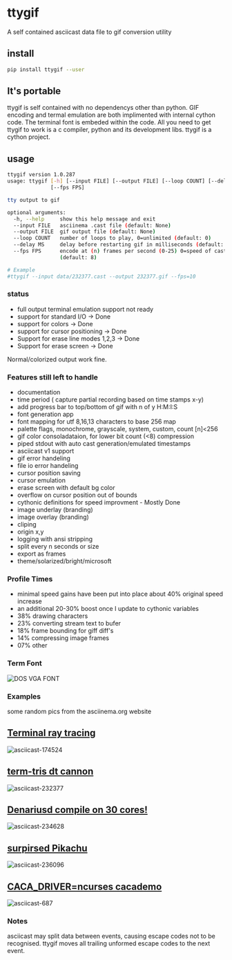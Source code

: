 # ttygif

A self contained asciicast data file to gif conversion utility

## install

```bash
pip install ttygif --user
```

## It's portable
ttygif is self contained with no dependencys other than python. GIF encoding 
and termal emulation are both implimented with internal cython code. The 
terminal font is embeded within the code. All you need to get ttygif to work
is a c compiler, python and its development libs. ttygif is a cython project.

## usage
```bash
ttygif version 1.0.287
usage: ttygif [-h] [--input FILE] [--output FILE] [--loop COUNT] [--delay MS]
              [--fps FPS]

tty output to gif

optional arguments:
  -h, --help     show this help message and exit
  --input FILE   asciinema .cast file (default: None)
  --output FILE  gif output file (default: None)
  --loop COUNT   number of loops to play, 0=unlimited (default: 0)
  --delay MS     delay before restarting gif in milliseconds (default: 1000)
  --fps FPS      encode at (n) frames per second (0-25) 0=speed of cast file
                 (default: 8)

# Example
#ttygif --input data/232377.cast --output 232377.gif --fps=10

```

### status

- full output terminal emulation support not ready
- support for standard I/O -> Done
- support for colors -> Done
- support for cursor positioning -> Done
- Support for erase line modes 1,2,3 -> Done
- Support for erase screen  -> Done

Normal/colorized output work fine.

### Features still left to handle

- documentation
- time period ( capture partial recording based on time stamps x-y)
- add progress bar to top/bottom of gif with n of y H:M:I:S
- font generation app
- font mapping for utf 8,16,13 characters to base 256 map
- palette flags, monochrome,  grayscale, system, custom, count [n]<256
- gif color consoladataion, for lower bit count (<8) compression 
- piped stdout with auto cast generation/emulated timestamps
- asciicast v1 support
- gif error handeling
- file io error handeling
- cursor position saving
- cursor emulation
- erase screen with default bg color
- overflow on cursor position out of bounds
- cythonic definitions for speed improvment - Mostly Done
- image underlay (branding)
- image overlay (branding)
- cliping
- origin x,y
- logging with ansi stripping
- split every n seconds or size
- export as frames
- theme/solarized/bright/microsoft

### Profile Times

- minimal speed gains have been put into place about 40% original speed increase
- an additional 20-30% boost once I update to cythonic variables
- 38% drawing characters
- 23% converting stream text to bufer
- 18% frame bounding for giff diff's
- 14% compressing image frames
- 07% other

### Term Font 

![DOS VGA FONT](https://raw.githubusercontent.com/chris17453/ttygif/master/data/VGA_8x19font.gif)

### Examples
some random pics from the asciinema.org website

## [Terminal ray tracing](https://asciinema.org/a/174524)
![asciicast-174524](https://raw.githubusercontent.com/chris17453/ttygif/master/examples/encode/174524.gif)

## [term-tris dt cannon](https://asciinema.org/a/232377)
![asciicast-232377](https://raw.githubusercontent.com/chris17453/ttygif/master/examples/encode/232377-natural.gif)

## [Denariusd compile on 30 cores!](https://asciinema.org/a/234628)
![asciicast-234628](https://raw.githubusercontent.com/chris17453/ttygif/master/examples/encode/234628.gif)

## [surpirsed Pikachu](https://asciinema.org/a/236096)
![asciicast-236096](https://raw.githubusercontent.com/chris17453/ttygif/master/examples/encode/236096.gif)

## [CACA_DRIVER=ncurses cacademo](https://asciinema.org/a/687)
![asciicast-687](https://raw.githubusercontent.com/chris17453/ttygif/master/examples/encode/687.gif)


### Notes

asciicast may split data between events, causing escape codes not to be recognised.
ttygif moves all trailing unformed escape codes to the next event.
